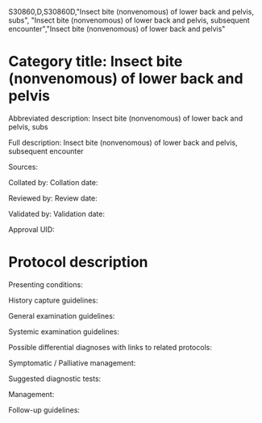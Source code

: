 S30860,D,S30860D,"Insect bite (nonvenomous) of lower back and pelvis, subs", "Insect bite (nonvenomous) of lower back and pelvis, subsequent encounter","Insect bite (nonvenomous) of lower back and pelvis"
# Category title: Insect bite (nonvenomous) of lower back and pelvis

Abbreviated description: Insect bite (nonvenomous) of lower back and pelvis, subs

Full description: Insect bite (nonvenomous) of lower back and pelvis, subsequent encounter

Sources:

Collated by:
Collation date:

Reviewed by:
Review date:

Validated by:
Validation date:

Approval UID:

# Protocol description

Presenting conditions:

History capture guidelines:

General examination guidelines:

Systemic examination guidelines:

Possible differential diagnoses with links to related protocols:

Symptomatic / Palliative management:

Suggested diagnostic tests:

Management:

Follow-up guidelines:
